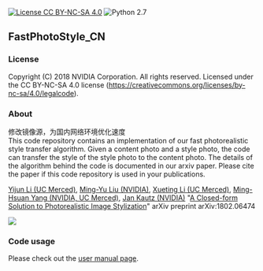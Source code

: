 [![License CC BY-NC-SA 4.0](https://img.shields.io/badge/license-CC4.0-blue.svg)](https://raw.githubusercontent.com/NVIDIA/FastPhotoStyle/master/LICENSE.md)
![Python 2.7](https://img.shields.io/badge/python-2.7-green.svg)

## FastPhotoStyle_CN

### License
Copyright (C) 2018 NVIDIA Corporation.  All rights reserved.
Licensed under the CC BY-NC-SA 4.0 license (https://creativecommons.org/licenses/by-nc-sa/4.0/legalcode).

### About

修改镜像源，为国内网络环境优化速度  
This code repository contains an implementation of our fast photorealistic style transfer algorithm. Given a content photo and a style photo, the code can transfer the style of the style photo to the content photo. The details of the algorithm behind the code is documented in our arxiv paper. Please cite the paper if this code repository is used in your publications.

[Yijun Li (UC Merced)](https://sites.google.com/site/yijunlimaverick/), [Ming-Yu Liu (NVIDIA)](http://mingyuliu.net/), [Xueting Li (UC Merced)](https://sunshineatnoon.github.io/), [Ming-Hsuan Yang (NVIDIA, UC Merced)](http://faculty.ucmerced.edu/mhyang/), [Jan Kautz (NVIDIA)](http://jankautz.com/) "[A Closed-form Solution to Photorealistic Image Stylization](https://arxiv.org/abs/1802.06474)" arXiv preprint arXiv:1802.06474

![](teaser.png)



### Code usage

Please check out the [user manual page](USAGE.md).



